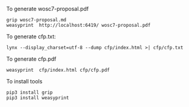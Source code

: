 
To generate wosc7-proposal.pdf

```
grip wosc7-proposal.md
weasyprint  http://localhost:6419/ wosc7-proposal.pdf
```


To generate cfp.txt:

```
lynx --display_charset=utf-8 --dump cfp/index.html >| cfp/cfp.txt
```

To generate cfp.pdf

```
weasyprint  cfp/index.html cfp/cfp.pdf
```

To install tools

```
pip3 install grip
pip3 install weasyprint
```

